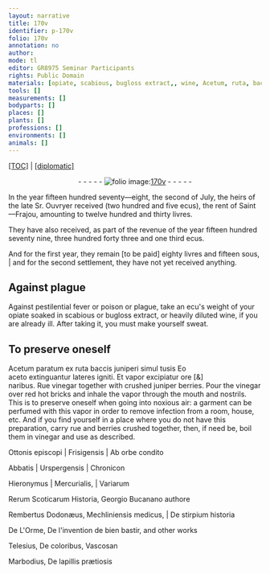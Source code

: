 ```yaml
---
layout: narrative
title: 170v
identifier: p-170v
folio: 170v
annotation: no
author:
mode: tl
editor: GR8975 Seminar Participants
rights: Public Domain
materials: [opiate, scabious, bugloss extract,, wine, Acetum, ruta, baccis juniperi, aceto, lateres, Rue, vinegar, juniper berries, bricks, rue, berries]
tools: []
measurements: []
bodyparts: []
places: []
plants: []
professions: []
environments: []
animals: []
---
```


<p><a href="{{ site.baseurl }}/translation/">[TOC]</a> | <a href="{{ site.baseurl }}/_texts/p-170v_tc.md/">[diplomatic]</a></p><div class="folio" align="center">- - - - - <a href="http://gallica.bnf.fr/ark:/12148/btv1b10500001g/f346.item" target="_blank"><img src="https://cu-mkp.github.io/2017-workshop-edition/assets/photo-icon.png" alt="folio image: " style="display:inline-block; margin-bottom:-3px;"/>170v</a> - - - - - </div>  
 
In the year fifteen hundred seventy—eight, the second of July, the heirs of the late Sr. Ouvryer received (two hundred and five ecus), the rent of Saint—Frajou, amounting to twelve hundred and thirty livres.
 
They have also received, as part of the revenue of the year fifteen hundred seventy nine, three hundred forty three and one third ecus.
 
And for the first year, they remain [to be paid] eighty livres and fifteen sous, | and for the second settlement, they have not yet received anything.
 
 
  

## Against plague

 
Against pestilential fever or poison or plague, take an ecu's weight of your <span class="m">opiate</span> soaked in <span class="m">scabious</span> or <span class="m">bugloss extract,</span> or heavily diluted <span class="m">wine</span>, if you are already ill. After taking it, you must make yourself sweat.
 
 
  

## To preserve oneself

 
<span class="m">Acetum</span> paratum ex <span class="m">ruta</span> <span class="m">baccis juniperi</span> simul tusis Eo<br/><span class="m">aceto</span> extinguantur <span class="m">lateres</span> igniti. Et vapor excipiatur ore [&]<br/>naribus. <span class="m">Rue</span> <span class="m">vinegar</span> together with crushed <span class="m">juniper berries</span>. Pour the <span class="m">vinegar</span> over red hot <span class="m">bricks</span> and inhale the vapor through the mouth and nostrils. This is to preserve oneself when going into noxious air: a garment can be perfumed with this vapor in order to remove infection from a room, house, etc. And if you find yourself in a place where you do not have this preparation, carry <span class="m">rue</span> and <span class="m">berries</span> crushed together, then, if need be, boil them in <span class="m">vinegar</span> and use as described.
 
Ottonis episcopi | Frisigensis | Ab orbe condito
 
Abbatis | Urspergensis | Chronicon
 
Hieronymus | Mercurialis, | Variarum
 
Rerum Scoticarum Historia, Georgio Bucanano authore
 
Rembertus Dodonæus, Mechliniensis medicus, | De stirpium historia
 
De L'Orme, De l'invention de bien bastir, and other works
 
 Telesius, De coloribus, Vascosan
 
Marbodius, De lapillis prætiosis
 
